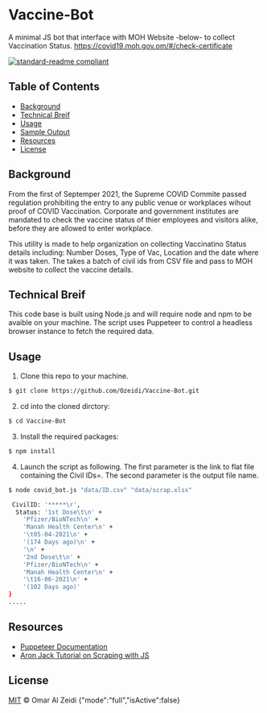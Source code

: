 # Vaccine-Bot
A minimal JS bot that interface with MOH Website -below- to collect Vaccination Status.
https://covid19.moh.gov.om/#/check-certificate

[![standard-readme compliant](https://img.shields.io/badge/readme%20style-standard-brightgreen.svg?style=flat-square)](https://github.com/RichardLitt/standard-readme)



## Table of Contents

- [Background](#background)
- [Technical Breif](#technical-brief)
- [Usage](#usage)
- [Sample Output](#sample-output)
- [Resources](#Resources)
- [License](#license)

## Background

From the first of Septemper 2021, the Supreme COVID Commite passed regulation prohibiting the entry  to any public venue or workplaces wihout proof of COVID Vaccination. Corporate and government institutes are mandated to check the vaccine status of thier employees and visitors alike, before they are allowed to enter workplace.

This utility is made to help organization on collecting Vaccinatino Status details including: Number Doses, Type of Vac, Location and the date where it was taken. The takes a batch of civil ids from CSV file and pass to MOH website to collect the vaccine details.

## Technical Breif
This code base is built using Node.js and will require node and npm to be avaible on your machine. The script uses Puppeteer to control a headless browser instance to fetch the required data. 

## Usage
1. Clone this repo to your machine.

```sh
$ git clone https://github.com/Ozeidi/Vaccine-Bot.git
```
2. cd into the cloned dirctory:

```sh
$ cd Vaccine-Bot
```
3. Install the required packages:
```sh
$ npm install
```
4. Launch the script as following. The first parameter is the link to flat file containing the Civil IDs=. The second parameter is the output file name.

```sh
$ node covid_bot.js "data/ID.csv" "data/scrap.xlsx"

 CivilID: '*****\r',
  Status: '1st Dose\t\n' +
    'Pfizer/BioNTech\n' +
    'Manah Health Center\n' +
    '\t05-04-2021\n' +
    '(174 Days ago)\n' +
    '\n' +
    '2nd Dose\t\n' +
    'Pfizer/BioNTech\n' +
    'Manah Health Center\n' +
    '\t16-06-2021\n' +
    '(102 Days ago)'
}
.....
```

##  Resources
- [Puppeteer Documentation](https://pptr.dev/)
- [Aron Jack Tutorial on Scraping with JS](https://www.youtube.com/watch?v=TzZ3YOUhCxo&t=9s)

## License

[MIT](LICENSE) © Omar Al Zeidi
{"mode":"full","isActive":false}
